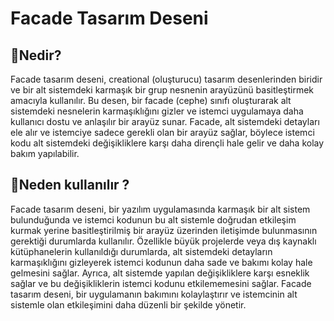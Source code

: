 # Facade Tasarım Deseni

## 🎯Nedir?

Facade tasarım deseni, creational (oluşturucu) tasarım desenlerinden biridir ve bir alt sistemdeki karmaşık bir grup nesnenin arayüzünü basitleştirmek amacıyla kullanılır. Bu desen, bir facade (cephe) sınıfı oluşturarak alt sistemdeki nesnelerin karmaşıklığını gizler ve istemci uygulamaya daha kullanıcı dostu ve anlaşılır bir arayüz sunar. Facade, alt sistemdeki detayları ele alır ve istemciye sadece gerekli olan bir arayüz sağlar, böylece istemci kodu alt sistemdeki değişikliklere karşı daha dirençli hale gelir ve daha kolay bakım yapılabilir.

## 🤔Neden kullanılır ?

Facade tasarım deseni, bir yazılım uygulamasında karmaşık bir alt sistem bulunduğunda ve istemci kodunun bu alt sistemle doğrudan etkileşim kurmak yerine basitleştirilmiş bir arayüz üzerinden iletişimde bulunmasının gerektiği durumlarda kullanılır. Özellikle büyük projelerde veya dış kaynaklı kütüphanelerin kullanıldığı durumlarda, alt sistemdeki detayların karmaşıklığını gizleyerek istemci kodunun daha sade ve bakımı kolay hale gelmesini sağlar. Ayrıca, alt sistemde yapılan değişikliklere karşı esneklik sağlar ve bu değişikliklerin istemci kodunu etkilememesini sağlar. Facade tasarım deseni, bir uygulamanın bakımını kolaylaştırır ve istemcinin alt sistemle olan etkileşimini daha düzenli bir şekilde yönetir.
